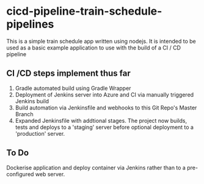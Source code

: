 # cicd-pipeline-train-schedule-pipelines

This is a simple train schedule app written using nodejs. It is intended to be used as a basic example application to use with the build of a CI / CD pipeline

## CI /CD steps implement thus far

1. Gradle automated build using Gradle Wrapper
2. Deployment of Jenkins server into Azure and CI via manually triggered Jenkins build
3. Build automation via Jenkinsfile and webhooks to this Git Repo's Master Branch
4. Expanded Jenkinsfile with addtional stages.  The project now builds, tests and deploys to a 'staging' server before optional deployment to a 'production' server.

## To Do
Dockerise application and deploy container via Jenkins rather than to a pre-configured web server.
